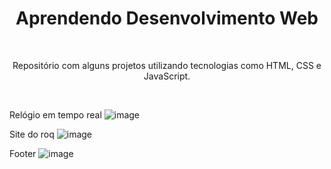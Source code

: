 <h1 align="center"> Aprendendo Desenvolvimento Web </h1>
<br> <p align="center">Repositório com alguns projetos utilizando tecnologias como HTML, CSS e JavaScript.</p> <br>

Relógio em tempo real 
![image](https://user-images.githubusercontent.com/36389555/193724780-5cb4228e-d153-4143-891b-52b68c97ba78.png)

Site do roq
![image](https://user-images.githubusercontent.com/36389555/193723552-5bb24f0f-9fc8-464a-974a-b2361e39c824.png)

Footer 
![image](https://user-images.githubusercontent.com/36389555/193722053-5ee2b779-3636-42e9-9a94-8421440f324f.png)

